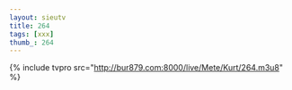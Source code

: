 ```yaml
--- 
layout: sieutv
title: 264
tags: [xxx]
thumb_: 264
---
```

{% include tvpro src="http://bur879.com:8000/live/Mete/Kurt/264.m3u8" %} 
